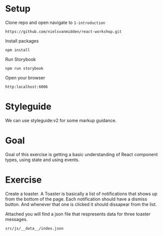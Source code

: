 # Setup

Clone repo and open navigate to `1-introduction`
```
https://github.com/nielsvanmidden/react-workshop.git
```

Install packages
```
npm install
```

Run Storybook
```
npm run storybook
```

Open your browser
```
http:localhost:6006
```

# Styleguide
We can use styleguide:v2 for some markup guidance.

# Goal
Goal of this exercise is getting a basic understanding of React component types, using state and using events.

# Exercise
Create a toaster. A Toaster is basically a list of notifications that shows up from the bottom of the page. Each notification should have a dismiss button. And whenever that one is clicked it should dissapear from the list.

Attached you will find a json file that respresents data for three toaster messages.
```
src/js/__data__/index.json
```